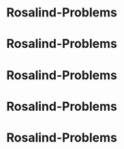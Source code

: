 # Rosalind-Problems
# Rosalind-Problems
# Rosalind-Problems
# Rosalind-Problems
# Rosalind-Problems
